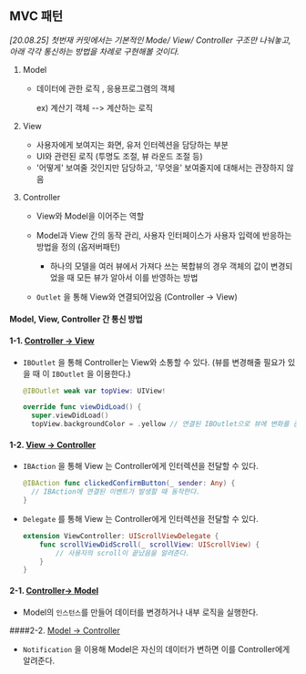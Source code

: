 ## MVC 패턴

*[20.08.25] 첫번재 커밋에서는 기본적인 Mode/ View/ Controller 구조만 나눠놓고, 아래 각각 통신하는 방법을 차례로 구현해볼 것이다.*

1. Model 

   - 데이터에 관한 로직 , 응용프로그램의 객체

     ex) 계산기 객체 --> 계산하는 로직

2. View

   - 사용자에게 보여지는 화면, 유저 인터렉션을 담당하는 부분
   - UI와 관련된 로직 (투명도 조절, 뷰 라운드 조절 등)
   - '어떻게' 보여줄 것인지만 담당하고, '무엇을' 보여줄지에 대해서는 관장하지 않음

3. Controller

   - View와 Model을 이어주는 역할
   - Model과 View 간의 동작 관리, 사용자 인터페이스가 사용자 입력에 반응하는 방법을 정의 (옵저버패턴)
     - 하나의 모델을 여러 뷰에서 가져다 쓰는 복합뷰의 경우 객체의 값이 변경되었을 때 모든 뷰가 알아서 이를 반영하는 방법

   - `Outlet` 을 통해 View와 연결되어있음 (Controller → View)

   

   

#### Model, View, Controller 간 통신 방법

#### 1-1. <u>Controller → View</u> 

- `IBOutlet` 을 통해 Controller는 View와 소통할 수 있다. (뷰를 변경해줄 필요가 있을 때 이 `IBOutlet` 을 이용한다.)

  ```swift
  @IBOutlet weak var topView: UIView!
  
  override func viewDidLoad() {
  	super.viewDidLoad()
  	topView.backgroundColor = .yellow // 연결된 IBOutlet으로 뷰에 변화를 준다. 
  
  ```

#### 1-2. <u>View → Controller</u>

- `IBAction` 을 통해 View 는 Controller에게 인터렉션을 전달할 수 있다.

  ```swift
  @IBAction func clickedConfirmButton(_ sender: Any) {
  	// IBAction에 연결된 이벤트가 발생할 때 동작한다.
  }
  ```

- `Delegate` 를 통해 View 는 Controller에게 인터렉션을 전달할 수 있다.

  ```swift
  extension ViewController: UIScrollViewDelegate {
      func scrollViewDidScroll(_ scrollView: UIScrollView) {
          // 사용자의 scroll이 끝났음을 알려준다.
      }
  }
  ```



#### 2-1. <u>Controller→  Model</u>

- Model의 `인스턴스`를 만들어 데이터를 변경하거나 내부 로직을 실행한다.

####2-2. <u>Model → Controller</u>

- `Notification` 을 이용해 Model은 자신의 데이터가 변하면 이를 Controller에게 알려준다. 

